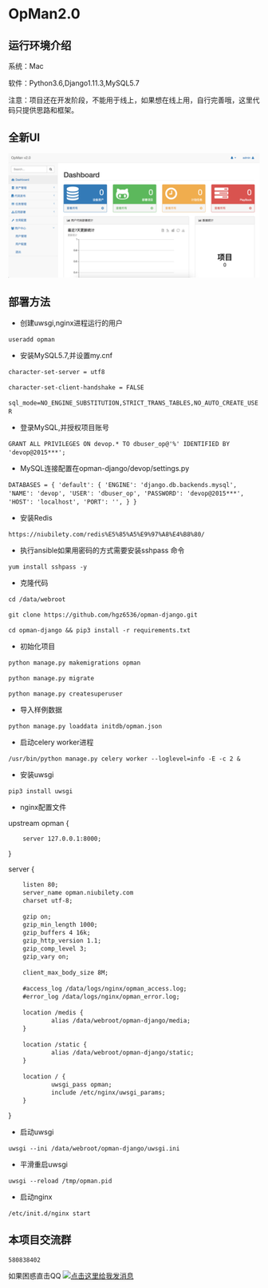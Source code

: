 # OpMan2.0

## 运行环境介绍 ##

系统：Mac

软件：Python3.6,Django1.11.3,MySQL5.7

注意：项目还在开发阶段，不能用于线上，如果想在线上用，自行完善哦，这里代码只提供思路和框架。

## 全新UI ##

![](https://github.com/hgz6536/hgz6536.github.io/blob/master/images/OpMan2.0.png)

## 部署方法 ##

- 创建uwsgi,nginx进程运行的用户

`useradd opman`

- 安装MySQL5.7,并设置my.cnf

`character-set-server = utf8`

`character-set-client-handshake = FALSE`

`sql_mode=NO_ENGINE_SUBSTITUTION,STRICT_TRANS_TABLES,NO_AUTO_CREATE_USER`

- 登录MySQL,并授权项目账号

`GRANT ALL PRIVILEGES ON devop.* TO dbuser_op@'%' IDENTIFIED BY 'devop@2015***';`

- MySQL连接配置在opman-django/devop/settings.py

`DATABASES = {
    'default': {
        'ENGINE': 'django.db.backends.mysql',
        'NAME': 'devop',
        'USER': 'dbuser_op',
        'PASSWORD': 'devop@2015***',
        'HOST': 'localhost',
        'PORT': '',
    }
}`

- 安装Redis

`https://niubilety.com/redis%E5%85%A5%E9%97%A8%E4%B8%80/`

- 执行ansible如果用密码的方式需要安装sshpass 命令

`yum install sshpass -y`

- 克隆代码

`cd /data/webroot`

`git clone https://github.com/hgz6536/opman-django.git`

`cd opman-django && pip3 install -r requirements.txt`

- 初始化项目

`python manage.py makemigrations opman`

`python manage.py migrate`

`python manage.py createsuperuser`

- 导入样例数据

`python manage.py loaddata initdb/opman.json`

- 启动celery worker进程

`/usr/bin/python manage.py celery worker --loglevel=info -E -c 2 &`

- 安装uwsgi

`pip3 install uwsgi`

- nginx配置文件

upstream opman {

        server 127.0.0.1:8000;
}

server {

        listen 80;
        server_name opman.niubilety.com
        charset utf-8;

        gzip on;
        gzip_min_length 1000;
        gzip_buffers 4 16k;
        gzip_http_version 1.1;
        gzip_comp_level 3;
        gzip_vary on;

        client_max_body_size 8M;

        #access_log /data/logs/nginx/opman_access.log;
        #error_log /data/logs/nginx/opman_error.log;

        location /medis {
                alias /data/webroot/opman-django/media;
        }

        location /static {
                alias /data/webroot/opman-django/static;
        }

        location / {
                uwsgi_pass opman;
                include /etc/nginx/uwsgi_params;
        }

}

- 启动uwsgi

`uwsgi --ini /data/webroot/opman-django/uwsgi.ini`

- 平滑重启uwsgi

`uwsgi --reload /tmp/opman.pid`

- 启动nginx

`/etc/init.d/nginx start`

## 本项目交流群 ##
`580838402`

如果困惑直击QQ
<a target="_blank" href="http://wpa.qq.com/msgrd?v=3&uin=847644968&site=qq&menu=yes">
     <img border="0" src="http://wpa.qq.com/pa?p=2:847644968:52" alt="点击这里给我发消息" title="点击这里给我发消息"/>
</a>
